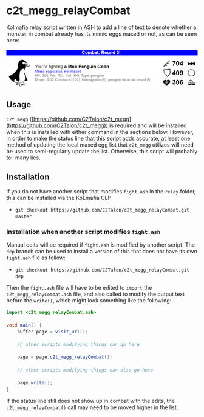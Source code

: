 # c2t_megg_relayCombat

Kolmafia relay script written in ASH to add a line of text to denote whether a monster in combat already has its mimic eggs maxed or not, as can be seen here:

![mimic_egg_status_in_combat.png](https://github.com/C2Talon/c2t_megg_relayCombat/blob/master/mimic_egg_status_in_combat.png "mimic egg status in combat example")

## Usage

`c2t_megg` ([https://github.com/C2Talon/c2t_megg](https://github.com/C2Talon/c2t_megg)) is required and will be installed when this is installed with either command in the sections below. However, in order to make the status line that this script adds accurate, at least one method of updating the local maxed egg list that `c2t_megg` utilizes will need be used to semi-regularly update the list. Otherwise, this script will probably tell many lies.

## Installation

If you do not have another script that modifies `fight.ash` in the `relay` folder, this can be installed via the KoLmafia CLI:
* `git checkout https://github.com/C2Talon/c2t_megg_relayCombat.git master`

### Installation when another script modifies `fight.ash`

Manual edits will be required if `fight.ash` is modified by another script. The `dep` branch can be used to install a version of this that does not have its own `fight.ash` file as follow:
* `git checkout https://github.com/C2Talon/c2t_megg_relayCombat.git dep`

Then the `fight.ash` file will have to be edited to `import` the `c2t_megg_relayCombat.ash` file, and also called to modify the output text before the `write()`, which might look something like the following:

```java
import <c2t_megg_relayCombat.ash>

void main() {
    buffer page = visit_url();

    // other scripts modifying things can go here

    page = page.c2t_megg_relayCombat();

    // other scripts modifying things can also go here

    page.write();
}
```

If the status line still does not show up in combat with the edits, the `c2t_megg_relayCombat()` call may need to be moved higher in the list.

